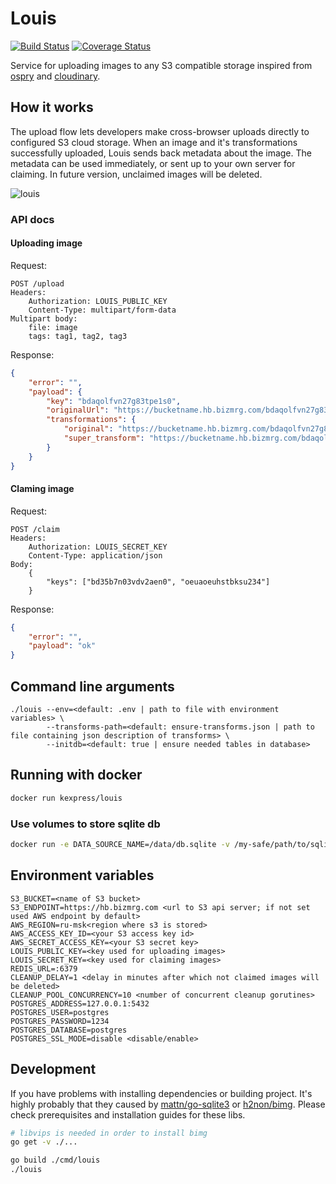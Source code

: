 # Louis

[![Build Status](https://travis-ci.com/KazanExpress/louis.svg?branch=master)](https://travis-ci.com/KazanExpress/louis)
[![Coverage Status](https://coveralls.io/repos/github/KazanExpress/louis/badge.svg?branch=master)](https://coveralls.io/github/KazanExpress/louis?branch=master)

Service for uploading images to any S3 compatible storage inspired from [ospry](http://ospry.io) and [cloudinary](http://cloudinary.com).

## How it works

The upload flow lets developers make cross-browser uploads directly to configured S3 cloud storage. When an image and it's transformations successfully uploaded, Louis sends back metadata about the image. The metadata can be used immediately, or sent up to your own server for claiming. In future version, unclaimed images will be deleted.

![louis](https://user-images.githubusercontent.com/7482065/42679463-b07be3d6-868a-11e8-97f9-61cb67532e28.png)

### API docs

#### Uploading image

Request:
```
POST /upload
Headers:
    Authorization: LOUIS_PUBLIC_KEY
    Content-Type: multipart/form-data
Multipart body:
    file: image
    tags: tag1, tag2, tag3
```

Response:

```json
{
    "error": "",
    "payload": {
        "key": "bdaqolfvn27g83tpe1s0",
        "originalUrl": "https://bucketname.hb.bizmrg.com/bdaqolfvn27g83tpe1s0/original.jpg",
        "transformations": {
            "original": "https://bucketname.hb.bizmrg.com/bdaqolfvn27g83tpe1s0/original.jpg",
            "super_transform": "https://bucketname.hb.bizmrg.com/bdaqolfvn27g83tpe1s0/super_transform.jpg"
        }
    }
}
```

#### Claming image

Request:
```
POST /claim
Headers:
    Authorization: LOUIS_SECRET_KEY
    Content-Type: application/json
Body:
    {
        "keys": ["bd35b7n03vdv2aen0", "oeuaoeuhstbksu234"]
    }
```

Response:

```json
{
    "error": "",
    "payload": "ok"
}
```

## Command line arguments

```
./louis --env=<default: .env | path to file with environment variables> \
        --transforms-path=<default: ensure-transforms.json | path to file containing json description of transforms> \
        --initdb=<default: true | ensure needed tables in database>
```

## Running with docker

```bash
docker run kexpress/louis
```

### Use volumes to store sqlite db

```bash
docker run -e DATA_SOURCE_NAME=/data/db.sqlite -v /my-safe/path/to/sqlite-dir:/data kexpress/louis

```

## Environment variables

```env
S3_BUCKET=<name of S3 bucket>
S3_ENDPOINT=https://hb.bizmrg.com <url to S3 api server; if not set used AWS endpoint by default>
AWS_REGION=ru-msk<region where s3 is stored>
AWS_ACCESS_KEY_ID=<your S3 access key id>
AWS_SECRET_ACCESS_KEY=<your S3 secret key>
LOUIS_PUBLIC_KEY=<key used for uploading images>
LOUIS_SECRET_KEY=<key used for claiming images>
REDIS_URL=:6379
CLEANUP_DELAY=1 <delay in minutes after which not claimed images will be deleted>
CLEANUP_POOL_CONCURRENCY=10 <number of concurrent cleanup gorutines>
POSTGRES_ADDRESS=127.0.0.1:5432
POSTGRES_USER=postgres
POSTGRES_PASSWORD=1234
POSTGRES_DATABASE=postgres
POSTGRES_SSL_MODE=disable <disable/enable>
```


## Development

If you have problems with installing dependencies or building project. 
It's highly probably that they caused by [mattn/go-sqlite3](https://github.com/mattn/go-sqlite3) or [h2non/bimg](https://github.com/h2non/bimg). Please check prerequisites and installation guides for these libs.

```bash
# libvips is needed in order to install bimg
go get -v ./...

go build ./cmd/louis
./louis
```